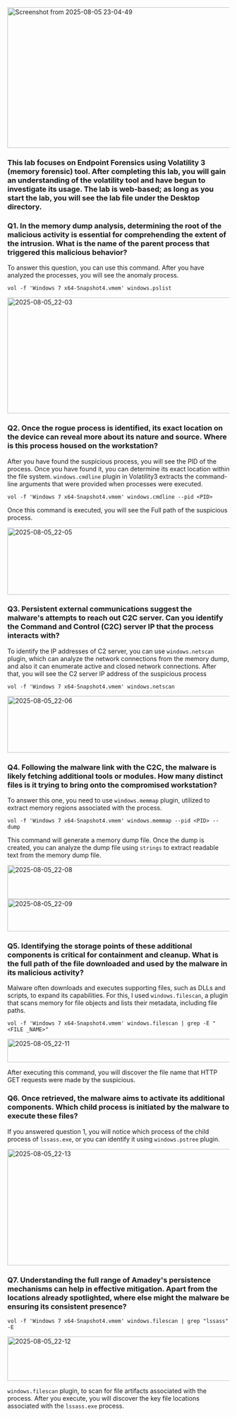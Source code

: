 <img width="1072" height="318" alt="Screenshot from 2025-08-05 23-04-49" src="https://github.com/user-attachments/assets/a06eb8b5-3c55-42c4-b931-732a84f6bc2c" />

### This lab focuses on Endpoint Forensics using Volatility 3 (memory forensic) tool. After completing this lab, you will gain an understanding of the volatility tool and have begun to investigate its usage. The lab is web-based; as long as you start the lab, you will see the lab file under the Desktop directory.

### Q1. In the memory dump analysis, determining the root of the malicious activity is essential for comprehending the extent of the intrusion. What is the name of the parent process that triggered this malicious behavior?

To answer this question, you can use this command. After you have analyzed the processes, you will see the anomaly process.
```
vol -f 'Windows 7 x64-Snapshot4.vmem' windows.pslist
```
<img width="1884" height="262" alt="2025-08-05_22-03" src="https://github.com/user-attachments/assets/e073f20e-a63a-4c3b-b747-c7b5aef68731" />

### Q2. Once the rogue process is identified, its exact location on the device can reveal more about its nature and source. Where is this process housed on the workstation?

After you have found the suspicious process, you will see the PID of the process. Once you have found it, you can determine its exact location within the file system. `windows.cmdline` plugin in Volatility3 extracts the command-line arguments that were provided when processes were executed.
```
vol -f 'Windows 7 x64-Snapshot4.vmem' windows.cmdline --pid <PID>
```
Once this command is executed, you will see the Full path of the suspicious process.

<img width="1422" height="152" alt="2025-08-05_22-05" src="https://github.com/user-attachments/assets/90eed915-57ff-42f3-bb3e-acf90887a64b" />

### Q3. Persistent external communications suggest the malware's attempts to reach out C2C server. Can you identify the Command and Control (C2C) server IP that the process interacts with?

To identify the IP addresses of C2 server, you can use `windows.netscan` plugin, which can analyze the network connections from the memory dump, and also it can enumerate active and closed network connections. After that, you will see the C2 server IP address of the suspicious process
```
vol -f 'Windows 7 x64-Snapshot4.vmem' windows.netscan
```
<img width="1499" height="128" alt="2025-08-05_22-06" src="https://github.com/user-attachments/assets/ba561342-3871-460f-a851-671bd2fc76c7" />

### Q4. Following the malware link with the C2C, the malware is likely fetching additional tools or modules. How many distinct files is it trying to bring onto the compromised workstation?

To answer this one, you need to use `windows.memmap` plugin, utilized to extract memory regions associated with the process.
```
vol -f 'Windows 7 x64-Snapshot4.vmem' windows.memmap --pid <PID> --dump
```
This command will generate a memory dump file. Once the dump is created, you can analyze the dump file using `strings` to extract readable text from the memory dump file.

<img width="686" height="77" alt="2025-08-05_22-08" src="https://github.com/user-attachments/assets/56894023-4d82-43b7-bb78-a83c01147800" />

<img width="1048" height="73" alt="2025-08-05_22-09" src="https://github.com/user-attachments/assets/0e865292-03ee-4172-82c3-be2d3d3a1faa" />

### Q5. Identifying the storage points of these additional components is critical for containment and cleanup. What is the full path of the file downloaded and used by the malware in its malicious activity?

Malware often downloads and executes supporting files, such as DLLs and scripts, to expand its capabilities.
For this, I used `windows.filescan`, a plugin that scans memory for file objects and lists their metadata, including file paths.
```
vol -f 'Windows 7 x64-Snapshot4.vmem' windows.filescan | grep -E "<FILE _NAME>"
```
<img width="1604" height="53" alt="2025-08-05_22-11" src="https://github.com/user-attachments/assets/83dcf0c1-4523-441c-ae3f-4b50e3057fdc" />

After executing this command, you will discover the file name that HTTP GET requests were made by the suspicious.

### Q6. Once retrieved, the malware aims to activate its additional components. Which child process is initiated by the malware to execute these files?

If you answered question 1, you will notice which process of the child process of `lssass.exe`, or you can identify it using `windows.pstree` plugin.

<img width="1439" height="263" alt="2025-08-05_22-13" src="https://github.com/user-attachments/assets/cd4207cd-cbe0-44fe-a9e9-792614951e23" />

### Q7. Understanding the full range of Amadey's persistence mechanisms can help in effective mitigation. Apart from the locations already spotlighted, where else might the malware be ensuring its consistent presence?
```
vol -f 'Windows 7 x64-Snapshot4.vmem' windows.filescan | grep "lssass" -E
```
<img width="1518" height="100" alt="2025-08-05_22-12" src="https://github.com/user-attachments/assets/fe661660-026b-497b-82ae-45aafd97de7a" />

`windows.filescan` plugin, to scan for file artifacts associated with the process. After you execute, you will discover the key file locations associated with the `lssass.exe` process.
